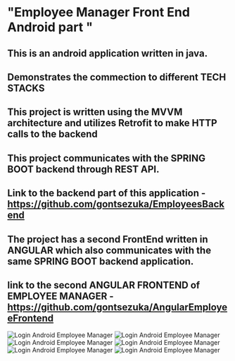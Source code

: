 # "Employee Manager Front End Android part " 

## This is an android application written in java. 

## Demonstrates the commection to different TECH STACKS

## This project is written using the MVVM architecture and utilizes Retrofit to make HTTP calls to the backend

## This project communicates with the SPRING BOOT backend through REST API.

## Link to the backend part of this application - https://github.com/gontsezuka/EmployeesBackend

## The project has a second FrontEnd written in ANGULAR which also communicates with the same SPRING BOOT backend  application.

## link to the second ANGULAR FRONTEND of EMPLOYEE MANAGER - https://github.com/gontsezuka/AngularEmployeeFrontend

![](images/1-Android.jpg "Login Android Employee Manager")
![](images/2-Android.jpg "Login Android Employee Manager")
![](images/3-Android.jpg "Login Android Employee Manager")
![](images/4-Android.jpg "Login Android Employee Manager")
![](images/5-Android.jpg "Login Android Employee Manager")
![](images/6-Android.jpg "Login Android Employee Manager")





